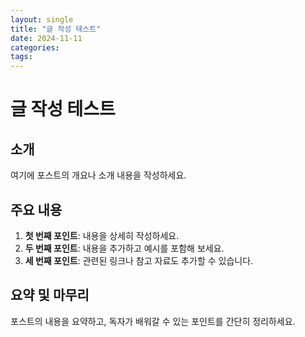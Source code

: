 ```yaml
---
layout: single
title: "글 작성 테스트"
date: 2024-11-11
categories: 
tags: 
---
```


# 글 작성 테스트

## 소개
여기에 포스트의 개요나 소개 내용을 작성하세요.

## 주요 내용
1. **첫 번째 포인트**: 내용을 상세히 작성하세요.
2. **두 번째 포인트**: 내용을 추가하고 예시를 포함해 보세요.
3. **세 번째 포인트**: 관련된 링크나 참고 자료도 추가할 수 있습니다.

## 요약 및 마무리
포스트의 내용을 요약하고, 독자가 배워갈 수 있는 포인트를 간단히 정리하세요.

